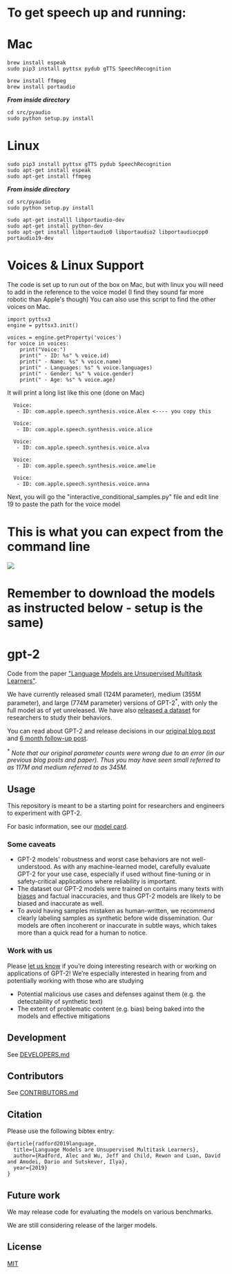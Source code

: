 # To get speech up and running:

  # Mac
    brew install espeak
    sudo pip3 install pyttsx pydub gTTS SpeechRecognition 

    brew install ffmpeg 
    brew install portaudio
  
  <b><i>From inside directory</i></b>
  
    cd src/pyaudio
    sudo python setup.py install
  
  
  # Linux 
  
    sudo pip3 install pyttsx gTTS pydub SpeechRecognition 
    sudo apt-get install espeak 
    sudo apt-get install ffmpeg
  
  <b><i>From inside directory</i></b> 
  
    cd src/pyaudio
    sudo python setup.py install

    sudo apt-get installl libportaudio-dev
    sudo apt-get install python-dev
    sudo apt-get install libportaudio0 libportaudio2 libportaudiocpp0 portaudio19-dev

# Voices & Linux Support

The code is set up to run out of the box on Mac, but with linux you will need to add in the reference to the voice model (I find they sound far more robotic than Apple's though) You can also use this script to find the other voices on Mac. 

    import pyttsx3
    engine = pyttsx3.init()

    voices = engine.getProperty('voices')
    for voice in voices:
        print("Voice:")
        print(" - ID: %s" % voice.id)
        print(" - Name: %s" % voice.name)
        print(" - Languages: %s" % voice.languages)
        print(" - Gender: %s" % voice.gender)
        print(" - Age: %s" % voice.age)
    
 It will print a long list like this one (done on Mac)
 
      Voice:
       - ID: com.apple.speech.synthesis.voice.Alex <---- you copy this 
       
      Voice:
       - ID: com.apple.speech.synthesis.voice.alice
       
      Voice:
       - ID: com.apple.speech.synthesis.voice.alva
       
      Voice:
       - ID: com.apple.speech.synthesis.voice.amelie
       
      Voice:
       - ID: com.apple.speech.synthesis.voice.anna

    
Next, you will go the "interactive_conditional_samples.py" file and edit line 19 to paste the path for the voice model

# This is what you can expect from the command line 

<img src="https://i.imgur.com/4cMKifz.png"></img>

# Remember to download the models as instructed below - setup is the same)

# gpt-2

Code from the paper ["Language Models are Unsupervised Multitask Learners"](https://d4mucfpksywv.cloudfront.net/better-language-models/language-models.pdf).

We have currently released small (124M parameter), medium (355M parameter), and large (774M parameter) versions of GPT-2<sup>*</sup>, with only the full model as of yet unreleased.  We have also [released a dataset](https://github.com/openai/gpt-2-output-dataset) for researchers to study their behaviors.

You can read about GPT-2 and release decisions in our [original blog post](https://blog.openai.com/better-language-models/) and [6 month follow-up post](https://openai.com/blog/gpt-2-6-month-follow-up/).

<sup>*</sup> *Note that our original parameter counts were wrong due to an error (in our previous blog posts and paper).  Thus you may have seen small referred to as 117M and medium referred to as 345M.*

## Usage

This repository is meant to be a starting point for researchers and engineers to experiment with GPT-2.

For basic information, see our [model card](./model_card.md).

### Some caveats

- GPT-2 models' robustness and worst case behaviors are not well-understood.  As with any machine-learned model, carefully evaluate GPT-2 for your use case, especially if used without fine-tuning or in safety-critical applications where reliability is important.
- The dataset our GPT-2 models were trained on contains many texts with [biases](https://twitter.com/TomerUllman/status/1101485289720242177) and factual inaccuracies, and thus GPT-2 models are likely to be biased and inaccurate as well.
- To avoid having samples mistaken as human-written, we recommend clearly labeling samples as synthetic before wide dissemination.  Our models are often incoherent or inaccurate in subtle ways, which takes more than a quick read for a human to notice.

### Work with us

Please [let us know](mailto:languagequestions@openai.com) if you’re doing interesting research with or working on applications of GPT-2!  We’re especially interested in hearing from and potentially working with those who are studying
- Potential malicious use cases and defenses against them (e.g. the detectability of synthetic text)
- The extent of problematic content (e.g. bias) being baked into the models and effective mitigations

## Development

See [DEVELOPERS.md](./DEVELOPERS.md)

## Contributors

See [CONTRIBUTORS.md](./CONTRIBUTORS.md)

## Citation

Please use the following bibtex entry:
```
@article{radford2019language,
  title={Language Models are Unsupervised Multitask Learners},
  author={Radford, Alec and Wu, Jeff and Child, Rewon and Luan, David and Amodei, Dario and Sutskever, Ilya},
  year={2019}
}
```

## Future work

We may release code for evaluating the models on various benchmarks.

We are still considering release of the larger models.

## License

[MIT](./LICENSE)
